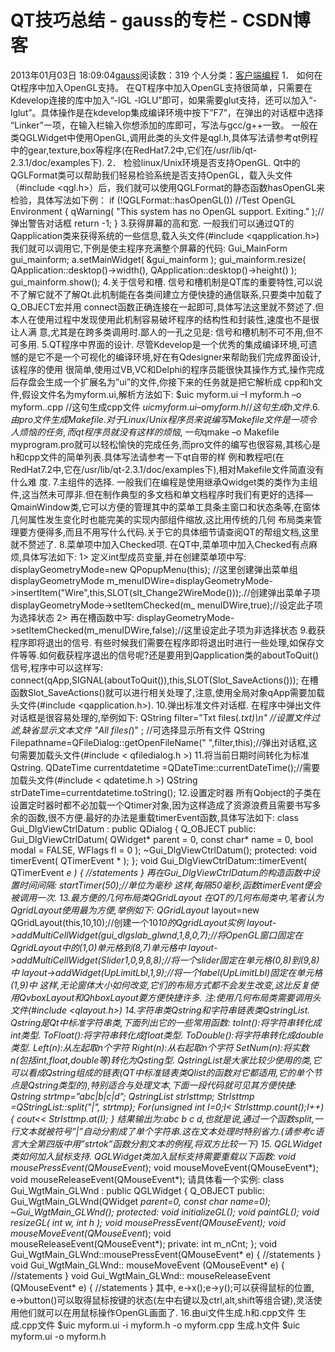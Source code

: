 # QT技巧总结 - gauss的专栏 - CSDN博客
2013年01月03日 18:09:04[gauss](https://me.csdn.net/mathlmx)阅读数：319
个人分类：[客户端编程](https://blog.csdn.net/mathlmx/article/category/944323)
1． 如何在Qt程序中加入OpenGL支持。
在QT程序中加入OpenGL支持很简单，只需要在Kdevelop连接的库中加入“-lGL -lGLU”即可，如果需要glut支持，还可以加入“-lglut”。具体操作是在kdevelop集成编译环境中按下”F7”，在弹出的对话框中选择 “Linker”一项，在输入栏输入你想添加的库即可，写法与gcc/g++一致。
一般在类QGLWidget中使用OpenGL,调用此类的头文件是qgl.h,具体写法请参考qt例程中的gear,texture,box等程序(在RedHat7.2中,它们在/usr/lib/qt-2.3.1/doc/examples下).
2． 检验linux/Unix环境是否支持OpenGL.
Qt中的QGLFormat类可以帮助我们轻易检验系统是否支持OpenGL，载入头文件（#include <qgl.h>）后，我们就可以使用QGLFormat的静态函数hasOpenGL来检验，具体写法如下例：
if (!QGLFormat::hasOpenGL()) //Test OpenGL Environment
{
qWarning( "This system has no OpenGL support. Exiting." );//弹出警告对话框
return -1;
}
3.获得屏幕的高和宽.
一般我们可以通过QT的Qapplication类来获得系统的一些信息,载入头文件(#include <qapplication.h>)我们就可以调用它,下例是使主程序充满整个屏幕的代码:
Gui_MainForm gui_mainform;
a.setMainWidget( &gui_mainform );
gui_mainform.resize( QApplication::desktop()->width(), QApplication::desktop()->height() ); gui_mainform.show();
4.关于信号和槽.
信号和槽机制是QT库的重要特性,可以说不了解它就不了解Qt.此机制能在各类间建立方便快捷的通信联系,只要类中加载了Q_OBJECT宏并用 connect函数正确连接在一起即可,具体写法这里就不赘述了.但本人在使用过程中发现使用此机制容易破坏程序的结构性和封装性,速度也不是很让人满 意,尤其是在跨多类调用时.鄙人的一孔之见是: 信号和槽机制不可不用,但不可多用.
5.QT程序中界面的设计.
尽管Kdevelop是一个优秀的集成编译环境,可遗憾的是它不是一个可视化的编译环境,好在有Qdesigner来帮助我们完成界面设计,该程序的使用 很简单,使用过VB,VC和Delphi的程序员能很快其操作方式,操作完成后存盘会生成一个扩展名为”ui”的文件,你接下来的任务就是把它解析成 cpp和h文件,假设文件名为myform.ui,解析方法如下:
$uic myform.ui –I myform.h –o myform..cpp //这句生成cpp文件
$uic myform.ui –o myform.h //这句生成h文件.
6.由pro文件生成Makefile.
对于Linux/Unix程序员来说编写Makefile文件是一项令人烦恼的任务,而qt程序员就没有这样的烦恼,一句$qmake –o Makefile myprogram.pro就可以轻松愉快的完成任务,而pro文件的编写也很容易,其核心是h和cpp文件的简单列表.具体写法请参考一下qt自带的样 例和教程吧(在RedHat7.2中,它在/usr/lib/qt-2.3.1/doc/examples下),相对Makefile文件简直没有什么难 度.
7.主组件的选择.
一般我们在编程是使用继承Qwidget类的类作为主组件,这当然未可厚非.但在制作典型的多文档和单文档程序时我们有更好的选择— QmainWindow类,它可以方便的管理其中的菜单工具条主窗口和状态条等,在窗体几何属性发生变化时也能完美的实现内部组件缩放,这比用传统的几何 布局类来管理要方便得多,而且不用写什么代码.关于它的具体细节请查阅QT的帮组文档,这里就不赘述了.
8.菜单项中加入Checked项.
在QT中,菜单项中加入Checked有点麻烦,具体写法如下:
1> 定义int型成员变量,并在创建菜单项中写:
displayGeometryMode=new QPopupMenu(this); //这里创建弹出菜单组displayGeometryMode
m_menuIDWire=displayGeometryMode->insertItem("Wire",this,SLOT(slt_Change2WireMode()));.//创建弹出菜单子项
displayGeometryMode->setItemChecked(m_ menuIDWire,true);//设定此子项为选择状态
2> 再在槽函数中写:
displayGeometryMode->setItemChecked(m_menuIDWire,false);//这里设定此子项为非选择状态
9.截获程序即将退出的信号.
有些时候我们需要在程序即将退出时进行一些处理,如保存文件等等.如何截获程序退出的信号呢?还是要用到Qapplication类的aboutToQuit()信号,程序中可以这样写:
connect(qApp,SIGNAL(aboutToQuit()),this,SLOT(Slot_SaveActions()));
在槽函数Slot_SaveActions()就可以进行相关处理了,注意,使用全局对象qApp需要加载头文件(#include <qapplication.h>).
10.弹出标准文件对话框.
在程序中弹出文件对话框是很容易处理的,举例如下:
QString filter="Txt files(*.txt)\n" //设置文件过滤,缺省显示文本文件
"All files(*)" ; //可选择显示所有文件
QString Filepathname=QFileDialog::getOpenFileName(" ",filter,this);//弹出对话框,这句需要加载头文件(#include < qfiledialog.h >)
11.将当前日期时间转化为标准Qstring.
QDateTime currentdatetime =QDateTime::currentDateTime();//需要加载头文件(#include < qdatetime.h >)
QString strDateTime=currentdatetime.toString();
12.设置定时器
所有Qobject的子类在设置定时器时都不必加载一个Qtimer对象,因为这样造成了资源浪费且需要书写多余的函数,很不方便.最好的办法是重载timerEvent函数,具体写法如下:
class Gui_DlgViewCtrlDatum : public QDialog
{
Q_OBJECT
public:
Gui_DlgViewCtrlDatum( QWidget* parent = 0, const char* name = 0, bool modal = FALSE, WFlags fl = 0 );
~Gui_DlgViewCtrlDatum();
protected:
void timerEvent( QTimerEvent * );
};
void Gui_DlgViewCtrlDatum::timerEvent( QTimerEvent *e )
{
//statements
}
再在Gui_DlgViewCtrlDatum的构造函数中设置时间间隔:
startTimer(50);//单位为毫秒
这样,每隔50毫秒,函数timerEvent便会被调用一次.
13.最方便的几何布局类QGridLayout
在QT的几何布局类中,笔者认为QgridLayout使用最为方便,举例如下:
QGridLayout* layout=new QGridLayout(this,10,10);//创建一个10*10的QgridLayout实例
layout->addMultiCellWidget(gui_dlgslab_glwnd,1,8,0,7);//将OpenGL窗口固定在QgridLayout中的(1,0)单元格到(8,7)单元格中
layout->addMultiCellWidget(Slider1,0,9,8,8);//将一个slider固定在单元格(0,8)到(9,8)中
layout->addWidget(UpLimitLbl,1,9);//将一个label(UpLimitLbl)固定在单元格(1,9)中
这样,无论窗体大小如何改变,它们的布局方式都不会发生改变,这比反复使用QvboxLayout和QhboxLayout要方便快捷许多.
注:使用几何布局类需要调用头文件(#include <qlayout.h>)
14.字符串类Qstring和字符串链表类QstringList.
Qstring是Qt中标准字符串类,下面列出它的一些常用函数:
toInt():将字符串转化成int类型.
ToFloat():将字符串转化成float类型.
ToDouble():将字符串转化成double类型.
Left(n):从左起取n个字符
Right(n):从右起取n个字符
SetNum(n):将实数n(包括int,float,double等)转化为Qsting型.
QstringList是大家比较少使用的类,它可以看成Qstring组成的链表(QT中标准链表类Qlist的函数对它都适用,它的单个节点是Qstring类型的),特别适合与处理文本,下面一段代码就可见其方便快捷:
Qstring strtmp=”abc|b|c|d”;
QstringList strlsttmp;
Strlsttmp =QStringList::split("|", strtmp);
For(unsigned int I=0;I< Strlsttmp.count();I++)
{
cout<< Strlsttmp.at(I);
}
结果输出为:abc b c d,也就是说,通过一个函数split,一行文本就被符号”|”自动分割成了单个字符串.这在文本处理时特别省力.(请参考c语言大全第四版中用”strtok”函数分割文本的例程,将双方比较一下)
15. QGLWidget类如何加入鼠标支持.
QGLWidget类加入鼠标支持需要重载以下函数:
void mousePressEvent(QMouseEvent*);
void mouseMoveEvent(QMouseEvent*);
void mouseReleaseEvent(QMouseEvent*);
请具体看一个实例:
class Gui_WgtMain_GLWnd : public QGLWidget {
Q_OBJECT
public:
Gui_WgtMain_GLWnd(QWidget *parent=0, const char *name=0);
~Gui_WgtMain_GLWnd();
protected:
void initializeGL();
void paintGL();
void resizeGL( int w, int h );
void mousePressEvent(QMouseEvent*);
void mouseMoveEvent(QMouseEvent*);
void mouseReleaseEvent(QMouseEvent*);
private:
int m_nCnt;
};
void Gui_WgtMain_GLWnd::mousePressEvent(QMouseEvent* e)
{
//statements
}
void Gui_WgtMain_GLWnd:: mouseMoveEvent (QMouseEvent* e)
{
//statements
}
void Gui_WgtMain_GLWnd:: mouseReleaseEvent (QMouseEvent* e)
{
//statements
}
其中, e->x();e->y();可以获得鼠标的位置, e->button()可以取得鼠标按键的状态(左中右键以及ctrl,alt,shift等组合键),灵活使用他们就可以在用鼠标操作OpenGL画面了.
16.由ui文件生成.h和.cpp文件
生成.cpp文件
$uic myform.ui -i myform.h -o myform.cpp
生成.h文件
$uic myform.ui -o myform.h 
